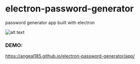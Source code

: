 # electron-password-generator
password generator app built with electron

![alt text](https://farm5.staticflickr.com/4485/37399868940_ffceb26853_b.jpg)

### DEMO:
https://angeal185.github.io/electron-password-generator/app/


